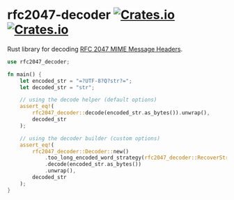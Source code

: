 # rfc2047-decoder [![Crates.io](https://img.shields.io/crates/v/rfc2047-decoder?style=flat-square)](https://crates.io/crates/rfc2047-decoder) [![Crates.io](https://img.shields.io/crates/d/rfc2047-decoder?style=flat-square)](https://crates.io/crates/rfc2047-decoder)

Rust library for decoding [RFC 2047 MIME Message Headers](https://tools.ietf.org/html/rfc2047).

```rust
use rfc2047_decoder;

fn main() {
    let encoded_str = "=?UTF-8?Q?str?=";
    let decoded_str = "str";

    // using the decode helper (default options)
    assert_eq!(
        rfc2047_decoder::decode(encoded_str.as_bytes()).unwrap(),
        decoded_str
    );

    // using the decoder builder (custom options)
    assert_eq!(
        rfc2047_decoder::Decoder::new()
            .too_long_encoded_word_strategy(rfc2047_decoder::RecoverStrategy::Skip)
            .decode(encoded_str.as_bytes())
            .unwrap(),
        decoded_str
    );
}
```
